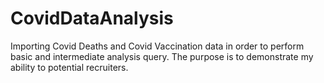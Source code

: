 # CovidDataAnalysis
Importing Covid Deaths and Covid Vaccination data in order to perform basic and intermediate analysis query. The purpose is to demonstrate my ability to potential recruiters.
